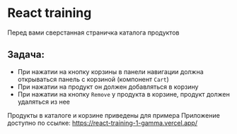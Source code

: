 # React training

Перед вами сверстанная страничка каталога продуктов

## Задача:

- При нажатии на кнопку корзины в панели навигации должна открываться панель с корзиной (компонент `Cart`)
- При нажатии на продукт он должен добавляться в корзину
- При нажатии на кнопку `Remove` у продукта в корзине, продукт должен удаляться из нее

Продукты в каталоге и корзине приведены для примера
Приложение доступно по ссылке: https://react-training-1-gamma.vercel.app/
